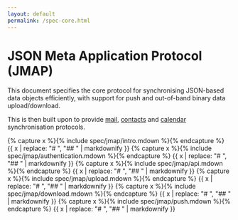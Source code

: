 ```yaml
---
layout: default
permalink: /spec-core.html
---
```


# JSON Meta Application Protocol (JMAP)

This document specifies the core protocol for synchronising JSON-based data objects efficiently, with support for push and out-of-band binary data upload/download.

This is then built upon to provide [mail](spec-mail.html), [contacts](spec-contacts.html) and [calendar](spec-calendars.html) synchronisation protocols.

{% capture x %}{% include spec/jmap/intro.mdown %}{% endcapture %}
{{ x | replace: "# ", "## " | markdownify }}
{% capture x %}{% include spec/jmap/authentication.mdown %}{% endcapture %}
{{ x | replace: "# ", "## " | markdownify }}
{% capture x %}{% include spec/jmap/api.mdown %}{% endcapture %}
{{ x | replace: "# ", "## " | markdownify }}
{% capture x %}{% include spec/jmap/upload.mdown %}{% endcapture %}
{{ x | replace: "# ", "## " | markdownify }}
{% capture x %}{% include spec/jmap/download.mdown %}{% endcapture %}
{{ x | replace: "# ", "## " | markdownify }}
{% capture x %}{% include spec/jmap/push.mdown %}{% endcapture %}
{{ x | replace: "# ", "## " | markdownify }}
